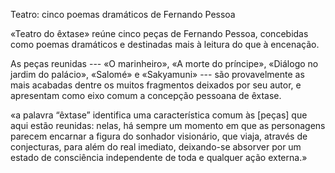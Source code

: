 Teatro: cinco  poemas dramáticos de Fernando Pessoa

«Teatro do êxtase» reúne cinco peças de Fernando Pessoa, concebidas como poemas dramáticos e destinadas mais à leitura do que à encenação. 

As peças reunidas --- «O marinheiro», «A morte do príncipe»,  «Diálogo no jardim do palácio», «Salomé» e  «Sakyamuni» --- são provavelmente as mais acabadas dentre os muitos fragmentos deixados por seu autor, e apresentam como eixo comum a concepção pessoana de êxtase.

«a palavra “êxtase” identifica uma característica comum às [peças] que aqui
estão reunidas: nelas, há sempre um momento em que as personagens
 parecem encarnar a figura do sonhador visionário, que viaja, através de
 conjecturas, para além do real imediato, deixando-se absorver por um
 estado de consciência independente de toda e qualquer ação externa.»


